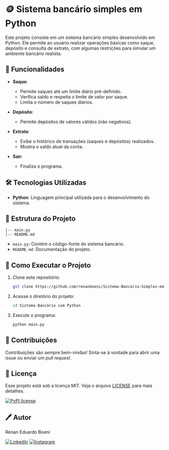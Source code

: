 # 🪙 Sistema bancário simples em Python

Este projeto consiste em um sistema bancário simples desenvolvido em Python. Ele permite ao usuário realizar operações básicas como saque, depósito e consulta de extrato, com algumas restrições para simular um ambiente bancário realista.

## 🚀 Funcionalidades

- **Saque**:
  - Permite saques até um limite diário pré-definido.
  - Verifica saldo e respeita o limite de valor por saque.
  - Limita o número de saques diários.

- **Depósito**:
  - Permite depósitos de valores válidos (não negativos).

- **Extrato**:
  - Exibe o histórico de transações (saques e depósitos) realizados.
  - Mostra o saldo atual da conta.

- **Sair**:
  - Finaliza o programa.

## 🛠️ Tecnologias Utilizadas

- **Python**: Linguagem principal utilizada para o desenvolvimento do sistema.


## 📂 Estrutura do Projeto

```
|-- main.py
|-- README.md
```

- `main.py`: Contém o código-fonte do sistema bancário.
- `README.md`: Documentação do projeto.

## 🔧 Como Executar o Projeto

1. Clone este repositório:
   ```bash
   git clone https://github.com/renanboeni/Sistema-Bancario-Simples-em-Python.git
   ```

2. Acesse o diretório do projeto:
   ```bash
   cd Sistema Bancário com Python
   ```

3. Execute o programa:
   ```bash
   python main.py
   ```


## 🤝 Contribuições

Contribuições são sempre bem-vindas! Sinta-se à vontade para abrir uma _issue_ ou enviar um _pull request_.

## 📄 Licença

Esse projeto está sob a licença MIT. Veja o arquivo [LICENSE](LICENCE.txt) para mais detalhes.

[![PyPI license](https://img.shields.io/pypi/l/ansicolortags.svg)](https://pypi.python.org/pypi/ansicolortags/)


## 🖊️ Autor

Renan Eduardo Boeni

[![LinkedIn](https://img.shields.io/badge/linkedin-%230077B5.svg?style=for-the-badge&logo=linkedin&logoColor=white)](https://www.linkedin.com/in/renan-boeni-709834335/)
[![Instagram](https://img.shields.io/badge/Instagram-E4405F?style=for-the-badge&logo=instagram&logoColor=white)](https://www.instagram.com/omgboenii/)

